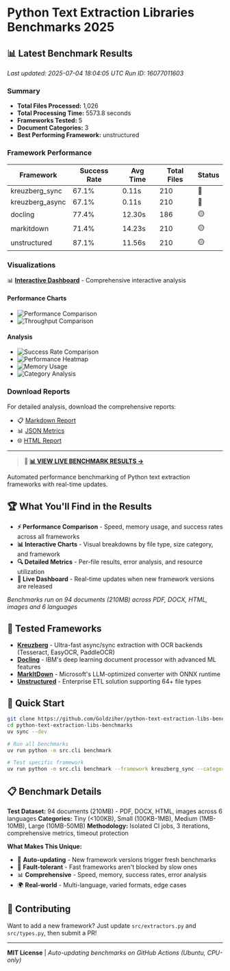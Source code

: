 # Python Text Extraction Libraries Benchmarks 2025

## 📊 Latest Benchmark Results

*Last updated: 2025-07-04 18:04:05 UTC*
*Run ID: 16077011603*

### Summary

- **Total Files Processed:** 1,026
- **Total Processing Time:** 5573.8 seconds
- **Frameworks Tested:** 5
- **Document Categories:** 3
- **Best Performing Framework:** unstructured

### Framework Performance

| Framework       | Success Rate | Avg Time | Total Files | Status |
| --------------- | ------------ | -------- | ----------- | ------ |
| kreuzberg_sync  | 67.1%        | 0.11s    | 210         | 🔴     |
| kreuzberg_async | 67.1%        | 0.11s    | 210         | 🔴     |
| docling         | 77.4%        | 12.30s   | 186         | 🟡     |
| markitdown      | 71.4%        | 14.23s   | 210         | 🟡     |
| unstructured    | 87.1%        | 11.56s   | 210         | 🟡     |

### Visualizations

📊 **[Interactive Dashboard](visualizations/interactive_dashboard.html)** - Comprehensive interactive analysis

#### Performance Charts

- ![Performance Comparison](visualizations/performance_comparison.png)
- ![Throughput Comparison](visualizations/throughput_comparison.png)

#### Analysis

- ![Success Rate Comparison](visualizations/success_rate_comparison.png)
- ![Performance Heatmap](visualizations/performance_heatmap.png)
- ![Memory Usage](visualizations/memory_usage.png)
- ![Category Analysis](visualizations/category_analysis.png)

### Download Reports

For detailed analysis, download the comprehensive reports:

- 📋 [Markdown Report](reports/benchmark_report.md)
- 📊 [JSON Metrics](reports/benchmark_metrics.json)
- 🌐 [HTML Report](reports/benchmark_report.html)

______________________________________________________________________

> **🎯 [📊 VIEW LIVE BENCHMARK RESULTS →](https://goldziher.github.io/python-text-extraction-libs-benchmarks/)**

Automated performance benchmarking of Python text extraction frameworks with real-time updates.

## 🏆 What You'll Find in the Results

- **⚡ Performance Comparison** - Speed, memory usage, and success rates across all frameworks
- **📊 Interactive Charts** - Visual breakdowns by file type, size category, and framework
- **🔍 Detailed Metrics** - Per-file results, error analysis, and resource utilization
- **📱 Live Dashboard** - Real-time updates when new framework versions are released

*Benchmarks run on 94 documents (210MB) across PDF, DOCX, HTML, images and 6 languages*

## 🧪 Tested Frameworks

- **[Kreuzberg](https://github.com/Goldziher/kreuzberg)** - Ultra-fast async/sync extraction with OCR backends (Tesseract, EasyOCR, PaddleOCR)
- **[Docling](https://github.com/docling-project/docling)** - IBM's deep learning document processor with advanced ML features
- **[MarkItDown](https://github.com/microsoft/markitdown)** - Microsoft's LLM-optimized converter with ONNX runtime
- **[Unstructured](https://github.com/Unstructured-IO/unstructured)** - Enterprise ETL solution supporting 64+ file types

## 🚀 Quick Start

```bash
git clone https://github.com/Goldziher/python-text-extraction-libs-benchmarks
cd python-text-extraction-libs-benchmarks
uv sync --dev

# Run all benchmarks
uv run python -m src.cli benchmark

# Test specific framework
uv run python -m src.cli benchmark --framework kreuzberg_sync --category small
```

## 📋 Benchmark Details

**Test Dataset:** 94 documents (210MB) - PDF, DOCX, HTML, images across 6 languages
**Categories:** Tiny (\<100KB), Small (100KB-1MB), Medium (1MB-10MB), Large (10MB-50MB)
**Methodology:** Isolated CI jobs, 3 iterations, comprehensive metrics, timeout protection

**What Makes This Unique:**

- 🔄 **Auto-updating** - New framework versions trigger fresh benchmarks
- 🏃 **Fault-tolerant** - Fast frameworks aren't blocked by slow ones
- 📊 **Comprehensive** - Speed, memory, success rates, error analysis
- 🌍 **Real-world** - Multi-language, varied formats, edge cases

## 🤝 Contributing

Want to add a new framework? Just update `src/extractors.py` and `src/types.py`, then submit a PR!

______________________________________________________________________

**MIT License** | *Auto-updating benchmarks on GitHub Actions (Ubuntu, CPU-only)*
